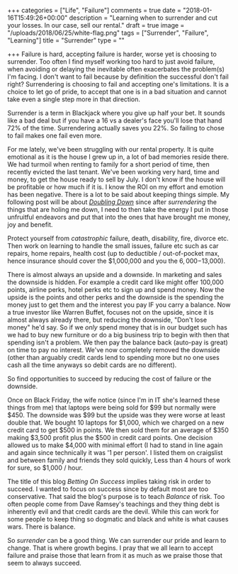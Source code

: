 +++
categories = ["Life", "Failure"]
comments = true
date = "2018-01-16T15:49:26+00:00"
description = "Learning when to surrender and cut your losses. In our case, sell our rental."
draft = true
image = "/uploads/2018/06/25/white-flag.png"
tags = ["Surrender", "Failure", "Learning"]
title = "Surrender"
type = ""

+++
Failure is hard, accepting failure is harder, worse yet is choosing to surrender. Too often I find myself working too hard to just avoid failure, when avoiding or delaying the inevitable often exacerbates the problem(s) I'm facing. I don't want to fail because by definition the successful don't fail right? Surrendering is choosing to fail and accepting one's limitations. It is a choice to let go of pride, to accept that one is in a bad situation and cannot take even a single step more in that direction. 

Surrender is a term in Blackjack where you give up half your bet. It sounds like a bad deal but if you have a 16 vs a dealer's face you'll lose that hand 72% of the time. Surrendering actually saves you 22%. So failing to chose to fail makes one fail even more.

For me lately, we've been struggling with our rental property. It is quite emotional as it is the house I grew up in, a lot of bad memories reside there. We had turmoil when renting to family for a short period of time, then recently evicted the last tenant. We've been working very hard, time and money, to get the house ready to sell by July. I don't know if the house will be profitable or how much if it is. I know the ROI on my effort and emotion has been negative. There is a lot to be said about keeping things simple. My following post will be about [_Doubling Down_](www.bettingonsuccess.com/post/doubling-down/ "Doubling Down") since after _surrendering_ the things that are holing me down, I need to then take the energy I put in those unfruitful endeavors and put that into the ones that have brought me money, joy and benefit.

Protect yourself from _catastrophic_ failure, death, disability, fire, divorce etc. Then work on learning to handle the small issues, failure etc such as car repairs, home repairs, health cost (up to deductible / out-of-pocket max, hence insurance should cover the $1,000,000 and you the $6,000-$13,000). 

There is almost always an upside and a downside. In marketing and sales the downside is hidden. For example a credit card like might offer 100,000 points, airline perks, hotel perks etc to sign up and spend money. Now the upside is the points and other perks and the downside is the spending the money just to get them and the interest you pay IF you carry a balance. Now a true investor like Warren Buffet, focuses not on the upside, since it is almost always already there, but reducing the downside, "Don't lose money" he'd say. So if we _only_ spend money that is in our budget such has we had to buy new furniture or do a big business trip to begin with then that spending isn't a problem. We then pay the balance back (auto-pay is great) on time to pay no interest. We've now completely removed the downside (other than arguably credit cards lend to spending more but no one uses cash all the time anyways so debit cards are no different).

So find opportunities to succeed by reducing the cost of failure or the downside. 

Once on Black Friday, the wife notice (since I'm in IT she's learned these things from me) that laptops were being sold for $99 but normally were $450. The downside was $99 but the upside was they were worse at least double that. We bought 10 laptops for $1,000, which we charged on a new credit card to get $500 in points. We then sold them for an average of $350 making $3,500 profit plus the $500 in credit card points. One decision allowed us to make $4,000 with minimal effort (I had to stand in line again and again since technically it was '1 per person'. I listed them on craigslist and between family and friends they sold quickly, Less than 4 hours of work for sure, so $1,000 / hour.

The title of this blog _Betting On Success_ implies taking risk in order to succeed. I wanted to focus on success since by default most are too conservative. That said the blog's purpose is to teach _Balance_ of risk. Too often people come from Dave Ramsey's teachings and they thing debt is inherently evil and that credit cards are the devil. While this can work for some people to keep thing so dogmatic and black and white is what causes wars. There is balance. 

So _surrender_ can be a good thing. We can surrender our pride and learn to change. That is where growth begins. I pray that we all learn to accept failure and praise those that learn from it as much as we praise those that seem to always succeed.